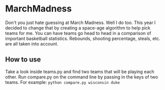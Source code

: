 MarchMadness
=====
Don't you just hate guessing at March Madness.  Well I do too.  This year I decided to change that by creating a space-age algorithm to help pick teams for me.  You can have teams go head to head in a comparison of important basketball statistics.  Rebounds, shooting percentage, steals, etc. are all taken into account.

## How to use
Take a look inside teams.py and find two teams that will be playing each other.  Run compare.py on the command line by passing in the keys of two teams. For example:
`python compare.py wisconsin duke`